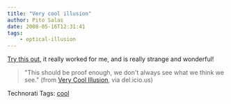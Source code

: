 ```yaml
---
title: "Very cool illusion"
author: Pito Salas
date: 2008-05-16T12:31:41
tags:
    - optical-illusion
---
```




[Try this
out](<http://www.patmedia.net/marklevinson/cool/cool_illusion.html>), it
really worked for me, and is really strange and wonderful!

> "This should be proof enough, we don't always see what we think we see."
> (from [Very Cool
> Illusion](<http://www.patmedia.net/marklevinson/cool/cool_illusion.html>),
> via del.icio.us)

Technorati Tags: [cool](<http://www.technorati.com/tag/cool>)


